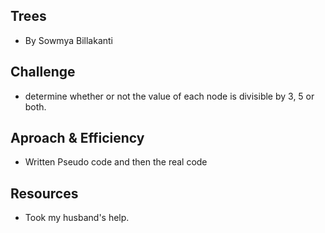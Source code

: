 ## Trees
- By Sowmya Billakanti

## Challenge
- determine whether or not the value of each node is divisible by 3, 5 or both.

## Aproach & Efficiency
- Written Pseudo code and then the real code

## Resources
- Took my husband's help. 